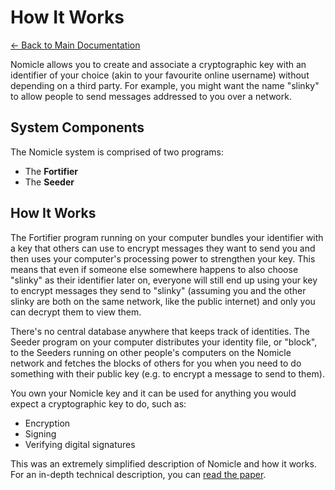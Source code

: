 # How It Works

[← Back to Main Documentation](index.md)

Nomicle allows you to create and associate a cryptographic key with an identifier of your choice (akin to your favourite online username) without depending on a third party. For example, you might want the name "slinky" to allow people to send messages addressed to you over a network.

## System Components

The Nomicle system is comprised of two programs:

- The **Fortifier**
- The **Seeder**

## How It Works

The Fortifier program running on your computer bundles your identifier with a key that others can use to encrypt messages they want to send you and then uses your computer's processing power to strengthen your key. This means that even if someone else somewhere happens to also choose "slinky" as their identifier later on, everyone will still end up using your key to encrypt messages they send to "slinky" (assuming you and the other slinky are both on the same network, like the public internet) and only you can decrypt them to view them.

There's no central database anywhere that keeps track of identities. The Seeder program on your computer distributes your identity file, or "block", to the Seeders running on other people's computers on the Nomicle network and fetches the blocks of others for you when you need to do something with their public key (e.g. to encrypt a message to send to them).

You own your Nomicle key and it can be used for anything you would expect a cryptographic key to do, such as:

- Encryption
- Signing
- Verifying digital signatures

This was an extremely simplified description of Nomicle and how it works. For an in-depth technical description, you can [read the paper](XP002.pdf).
